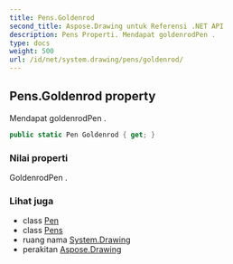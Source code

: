 ```yaml
---
title: Pens.Goldenrod
second_title: Aspose.Drawing untuk Referensi .NET API
description: Pens Properti. Mendapat goldenrodPen .
type: docs
weight: 500
url: /id/net/system.drawing/pens/goldenrod/
---
```

## Pens.Goldenrod property

Mendapat goldenrodPen .

```csharp
public static Pen Goldenrod { get; }
```

### Nilai properti

GoldenrodPen .

### Lihat juga

* class [Pen](../../pen/)
* class [Pens](../)
* ruang nama [System.Drawing](../../pens/)
* perakitan [Aspose.Drawing](../../../)


